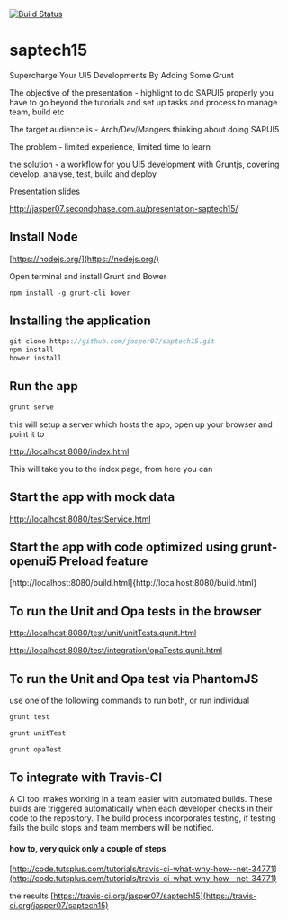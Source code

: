 [![Build Status](https://api.travis-ci.org/jasper07/saptech15.svg?style=flat)](https://travis-ci.org/jasper07/saptech15)
# saptech15
Supercharge Your UI5 Developments By Adding Some Grunt

The objective of the presentation - highlight to do SAPUI5 properly you have to go beyond the tutorials and set up tasks and process to manage team, build etc

The target audience is - Arch/Dev/Mangers thinking about doing SAPUI5

The problem - limited experience, limited time to learn

the solution - a workflow for you UI5 development with Gruntjs, covering develop, analyse, test, build and deploy

Presentation slides

http://jasper07.secondphase.com.au/presentation-saptech15/


## Install Node
[https://nodejs.org/](https://nodejs.org/)

Open terminal and install Grunt and Bower

```javascript
npm install -g grunt-cli bower
```

## Installing the application

```javascript
git clone https://github.com/jasper07/saptech15.git
npm install
bower install
```

## Run the app
```javascript
grunt serve
```

this will setup a server which hosts the app, open up your browser and point it to

[http://localhost:8080/index.html](http://localhost:8080/index.html)

This will take you to the index page, from here you can

##  Start the app with mock data

[http://localhost:8080/testService.html](http://localhost:8080/testService.html)

## Start the app with code optimized using grunt-openui5 Preload feature
[http://localhost:8080/build.html]{http://localhost:8080/build.html}

## To run the Unit and Opa tests in the browser

[http://localhost:8080/test/unit/unitTests.qunit.html](http://localhost:8080/test/unit/unitTests.qunit.html)

[http://localhost:8080/test/integration/opaTests.qunit.html](http://localhost:8080/test/integration/opaTests.qunit.html)

## To run the Unit and Opa test via PhantomJS
use one of the following commands to run both, or run individual
```javascript
grunt test

grunt unitTest

grunt opaTest
```
## To integrate with Travis-CI
A CI tool makes working in a team easier with automated builds. These builds are triggered automatically when each developer checks in their code to the repository. The build process incorporates testing, if testing fails the build stops and team members will be notified.

#### how to, very quick only a couple of steps
[http://code.tutsplus.com/tutorials/travis-ci-what-why-how--net-34771](http://code.tutsplus.com/tutorials/travis-ci-what-why-how--net-34771)

the results
[https://travis-ci.org/jasper07/saptech15](https://travis-ci.org/jasper07/saptech15)




